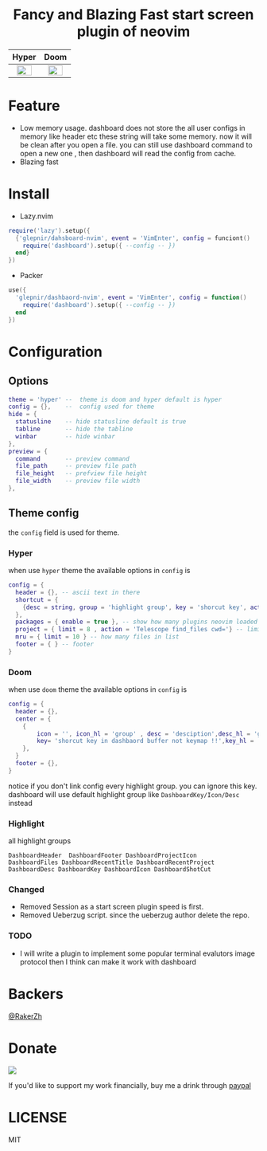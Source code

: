 <h1 align="center">
  Fancy and Blazing Fast start screen plugin of neovim
</h1>

| <center>Hyper</center> | <center>Doom</center> |
| ---   | ---   |
| <center><img src="https://user-images.githubusercontent.com/41671631/213870957-ee345d45-7e5e-41ba-bdf3-c371e65544b9.png" width=80% height=80%/></center>|<center> <img src="https://user-images.githubusercontent.com/41671631/214518543-d7d6afbf-f405-4a6f-a505-568c5a101e92.png" width=80% height=80%/> </center>|

# Feature

- Low memory usage. dashboard does not store the all user configs in memory like header etc these string will take some memory. now it will be clean after you open a file. you can still use dashboard command to open a new one , then dashboard will read the config from cache.
- Blazing fast


# Install

- Lazy.nvim
  
```lua
require('lazy').setup({
  {'glepnir/dahsboard-nvim', event = 'VimEnter', config = funciont()
    require('dashboard').setup({ --config -- })
  end}
})
```

- Packer

```lua
use({
  'glepnir/dashbaord-nvim', event = 'VimEnter', config = function()
    require('dashboard').setup({ --config -- })
  end
})
```

# Configuration

## Options

```lua
theme = 'hyper' --  theme is doom and hyper default is hyper
config = {},    --  config used for theme
hide = {
  statusline    -- hide statusline default is true
  tabline       -- hide the tabline
  winbar        -- hide winbar
},
preview = {
  command       -- preview command
  file_path     -- preview file path
  file_height   -- prefview file height
  file_width    -- preview file width
},
```

## Theme config

the `config` field is used for theme.

### Hyper

when use `hyper` theme the available options in `config` is

```lua
config = {
  header = {}, -- ascii text in there
  shortcut = {
    {desc = string, group = 'highlight group', key = 'shorcut key', action = 'action when you press key'}
  },
  packages = { enable = true }, -- show how many plugins neovim loaded
  project = { limit = 8 , action = 'Telescope find_files cwd='} -- limit how many projects list, action when you press key or enter it will run this action.
  mru = { limit = 10 } -- how many files in list
  footer = { } -- footer
}

```

### Doom

when use `doom` theme the available options in `config` is

```lua
config = {
  header = {},
  center = {
    {
        icon = '', icon_hl = 'group' , desc = 'desciption',desc_hl = 'group',
        key= 'shorcut key in dashbaord buffer not keymap !!',key_hl = 'groupp',action = ''
    },
  }
  footer = {},
}
```

notice if you don't link config every highlight group. you can ignore this key.
dashboard will use default highlight group like `DashboardKey/Icon/Desc` instead

### Highlight

all highlight groups 

```
DashboardHeader  DashboardFooter DashboardProjectIcon
DashboardFiles DashboardRecentTitle DashboardRecentProject
DashboardDesc DashboardKey DashboardIcon DashboardShotCut
```

### Changed

- Removed Session as a start screen plugin speed is first.
- Removed Ueberzug script. since the ueberzug author delete the repo.
  
### TODO

- I will write a plugin to implement some popular terminal evalutors image protocol then I think
  can make it work with dashboard

# Backers

[@RakerZh](https://github.com/RakerZh)

# Donate

[![](https://img.shields.io/badge/PayPal-00457C?style=for-the-badge&logo=paypal&logoColor=white)](https://paypal.me/bobbyhub)

If you'd like to support my work financially, buy me a drink through [paypal](https://paypal.me/bobbyhub)

# LICENSE

MIT
